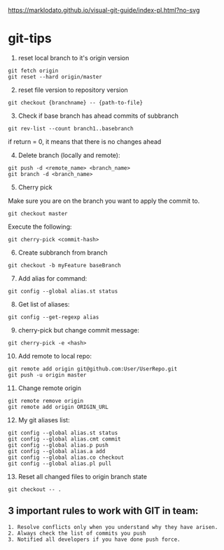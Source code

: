 https://marklodato.github.io/visual-git-guide/index-pl.html?no-svg

# git-tips

1. reset local branch to it's origin version
```
git fetch origin
git reset --hard origin/master
```

2. reset file version to repository version

```
git checkout {branchname} -- {path-to-file}
```


3. Check if base branch has ahead commits of subbranch

```
git rev-list --count branch1..basebranch
```

if return = 0, it means that there is no changes ahead


4. Delete branch (locally and remote): 

```
git push -d <remote_name> <branch_name>
git branch -d <branch_name>
```

5. Cherry pick

Make sure you are on the branch you want to apply the commit to.
```
git checkout master
```

Execute the following:
```
git cherry-pick <commit-hash>
```

6. Create subbranch from branch

```
git checkout -b myFeature baseBranch
```

7. Add alias for command: 

```
git config --global alias.st status
```

8. Get list of aliases: 

```
git config --get-regexp alias
```

9. cherry-pick but change commit message: 

```
git cherry-pick -e <hash>
```

10. Add remote to local repo: 

```
git remote add origin git@github.com:User/UserRepo.git
git push -u origin master
```

11. Change remote origin

```
git remote remove origin
git remote add origin ORIGIN_URL
```

12. My git aliases list:

```
git config --global alias.st status
git config --global alias.cmt commit
git config --global alias.p push
git config --global alias.a add
git config --global alias.co checkout
git config --global alias.pl pull
```

13. Reset all changed files to origin branch state

```
git checkout -- .
```

## 3 important rules to work with GIT in team: 
```
1. Resolve conflicts only when you understand why they have arisen.
2. Always check the list of commits you push
3. Notified all developers if you have done push force.
```


